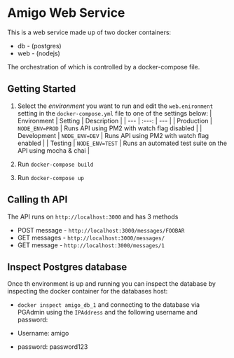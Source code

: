 # Amigo Web Service
This is a web service made up of two docker containers:
* db - (postgres)
* web - (nodejs)

The orchestration of which is controlled by a docker-compose file.

## Getting Started

1. Select the *environment* you want to run and edit the `web.enironment` setting in the `docker-compose.yml` file to one of the settings below:
| Environment | Setting | Description |
| --- | :---:  | ---  |
| Production | `NODE_ENV=PROD` | Runs API using PM2 with watch flag disabled |
| Development | `NODE_ENV=DEV`  | Runs API using PM2 with watch flag enabled |
| Testing | `NODE_ENV=TEST` | Runs an automated test suite on the API using mocha & chai |

2. Run `docker-compose build`
3. Run `docker-compose up`

## Calling th API
The API runs on `http://localhost:3000` and has 3 methods

* POST message - `http://localhost:3000/messages/FOOBAR`
* GET messages - `http://localhost:3000/messages/`
* GET message - `http://localhost:3000/messages/1`

## Inspect Postgres database
Once th environment is up and running you can inspect the database by inspecting the docker container for the databases host:
* `docker inspect amigo_db_1`
and connecting to the database via PGAdmin using the `IPAddress` and the following username and password:

* Username: amigo
* password: password123

